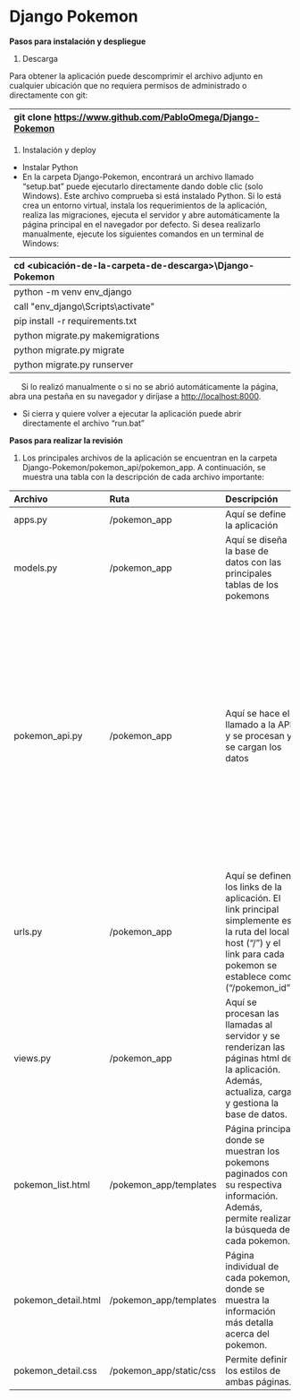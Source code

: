 # Django Pokemon

**Pasos para instalación y despliegue**

1. Descarga

Para obtener la aplicación puede descomprimir el archivo adjunto en cualquier ubicación que no requiera permisos de administrado o directamente con git:

|git clone https://www.github.com/PabloOmega/Django-Pokemon|
| :- |

1. Instalación y deploy
- Instalar Python
- En la carpeta Django-Pokemon, encontrará un archivo llamado “setup.bat” puede ejecutarlo directamente dando doble clic (solo Windows). Este archivo comprueba si está instalado Python. Si lo está crea un entorno virtual, instala los requerimientos de la aplicación, realiza las migraciones, ejecuta el servidor y abre automáticamente la página principal en el navegador por defecto. Si desea realizarlo manualmente, ejecute los siguientes comandos en un terminal de Windows:

|cd <ubicación-de-la-carpeta-de-descarga>\Django-Pokemon|
| :- |
|python -m venv env\_django|
|call "env\_django\Scripts\activate"|
|pip install -r requirements.txt|
|python migrate.py makemigrations|
|python migrate.py migrate|
|python migrate.py runserver|



`	`Si lo realizó manualmente o si no se abrió automáticamente la página, abra una pestaña en su navegador y diríjase a <http://localhost:8000>.

- Si cierra y quiere volver a ejecutar la aplicación puede abrir directamente el archivo “run.bat”

**Pasos para realizar la revisión**

1. Los principales archivos de la aplicación se encuentran en la carpeta Django-Pokemon/pokemon\_api/pokemon\_app. A continuación, se muestra una tabla con la descripción de cada archivo importante:

|Archivo|Ruta|Descripción|Paquetes|
| :- | :- | :- | :- |
|apps.py|/pokemon\_app|Aquí se define la aplicación|Django|
|models.py|/pokemon\_app|Aquí se diseña la base de datos con las principales tablas de los pokemons|Django|
|pokemon\_api.py|/pokemon\_app|Aquí se hace el llamado a la API y se procesan y se cargan los datos|<p>requests: para realizar las solicitudes a la API</p><p>PokeBase: se utiliza únicamente para obtener todos los nombres de los pokemons de la manera sencilla, ya que para demás solicitudes se cuelga.</p>|
|urls.py|/pokemon\_app|Aquí se definen los links de la aplicación. El link principal simplemente es la ruta del local host (“/”) y el link para cada pokemon se establece como (“/pokemon\_id”)|Django|
|views.py|/pokemon\_app|Aquí se procesan las llamadas al servidor y se renderizan las páginas html de la aplicación. Además, actualiza, carga y gestiona la base de datos.|Django|
|pokemon\_list.html|/pokemon\_app/templates|Página principal donde se muestran los pokemons paginados con su respectiva información. Además, permite realizar la búsqueda de cada pokemon.|-|
|pokemon\_detail.html|/pokemon\_app/templates|Página individual de cada pokemon, donde se muestra la información más detalla acerca del pokemon.|-|
|pokemon\_detail.css|/pokemon\_app/static/css|Permite definir los estilos de ambas páginas.|-|



